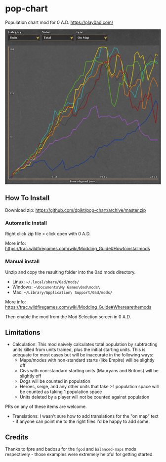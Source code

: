 # pop-chart

Population chart mod for 0 A.D. https://play0ad.com/

![Population chart example](chart.jpg)

## How To Install

Download zip: https://github.com/dpikt/pop-chart/archive/master.zip

### Automatic install

Right click zip file > click open with 0 A.D.

More info: https://trac.wildfiregames.com/wiki/Modding_Guide#Howtoinstallmods

### Manual install

Unzip and copy the resulting folder into the 0ad mods directory.

- Linux: `~/.local/share/0ad/mods/`
- Windows: `~\Documents\My Games\0ad\mods\`
- Mac: `~/Library/Application\ Support/0ad/mods/`

More info: https://trac.wildfiregames.com/wiki/Modding_Guide#Wherearethemods

Then enable the mod from the Mod Selection screen in 0 A.D.

## Limitations

- Calculation: This mod naively calculates total population by subtracting units killed from units trained, plus the initial starting units. This is adequate for most cases but will be inaccurate in the following ways: 
  - Maps/modes with non-standard starts (like Empire) will be slightly off
  - Civs with non-standard starting units (Mauryans and Britons) will be slightly off
  - Dogs will be counted in population
  - Heroes, seige, and any other units that take >1 population space will be counted as taking 1 population space
  - Units deleted by a player will not be counted against population


PRs on any of these items are welcome.

- Translations: I wasn't sure how to add translations for the "on map" text - if anyone can point me to the right files I'd be happy to add some.

## Credits

Thanks to fpre and badosu for the `fgod` and `balanced-maps` mods respectively - those examples were extremely helpful for getting started.
